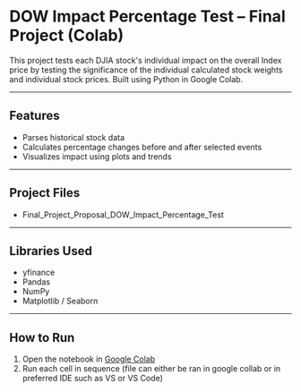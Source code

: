 # DOW Impact Percentage Test – Final Project (Colab)

This project tests each DJIA stock's individual impact on the overall Index price by testing the significance of the individual calculated stock weights and individual stock prices. Built using Python in Google Colab.

---

## Features

- Parses historical stock data
- Calculates percentage changes before and after selected events
- Visualizes impact using plots and trends

---

## Project Files

- Final_Project_Proposal_DOW_Impact_Percentage_Test <!-- Full python notebook -->

---

## Libraries Used

- yfinance
- Pandas
- NumPy
- Matplotlib / Seaborn

---

## How to Run

1. Open the notebook in [Google Colab](https://colab.research.google.com/)
3. Run each cell in sequence (file can either be ran in google collab or in preferred IDE such as VS or VS Code)
